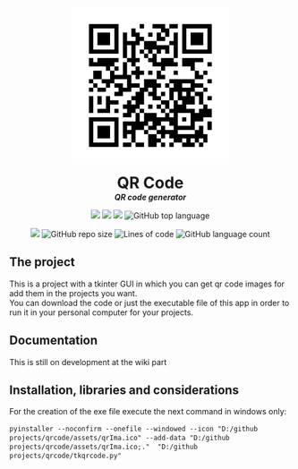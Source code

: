 <p align="center">
  <img width="280" src="https://github.com/dmtzs/qrcode/blob/master/assets/qrIma.png" alt="logo">
  <h1 align="center" style="margin: 0 auto 0 auto;">QR Code</h1>
  <h5 align="center" style="margin: 0 auto 0 auto;">QR code generator</h5>
</p>

<p align="center">
    <img src="https://img.shields.io/github/last-commit/dmtzs/qrcode">
    <img src="https://img.shields.io/github/issues/dmtzs/qrcode?label=issues">
    <img src="https://img.shields.io/github/stars/dmtzs/qrcode">
    <img alt="GitHub top language" src="https://img.shields.io/github/languages/top/dmtzs/qrcode">
</p>

<p align="center">
  <img src="https://img.shields.io/github/languages/code-size/dmtzs/qrcode">
  <img alt="GitHub repo size" src="https://img.shields.io/github/repo-size/dmtzs/qrcode">
  <img alt="Lines of code" src="https://img.shields.io/tokei/lines/github/dmtzs/qrcode?label=total%20lines%20in%20repo">
  <img alt="GitHub language count" src="https://img.shields.io/github/languages/count/dmtzs/qrcode">
</p>

## The project
This is a project with a tkinter GUI in which you can get qr code images for add them in the projects you want.
<br>
You can download the code or just the executable file of this app in order to run it in your personal computer for your projects.

## Documentation
This is still on development at the wiki part

## Installation, libraries and considerations
For the creation of the exe file execute the next command in windows only:
```
pyinstaller --noconfirm --onefile --windowed --icon "D:/github projects/qrcode/assets/qrIma.ico" --add-data "D:/github projects/qrcode/assets/qrIma.ico;."  "D:/github projects/qrcode/tkqrcode.py"
```
